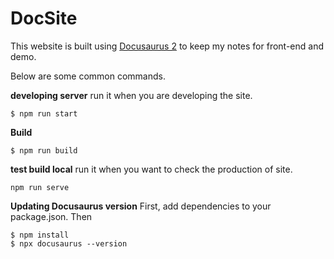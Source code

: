# DocSite

This website is built using [Docusaurus 2](https://v2.docusaurus.io/) to keep my notes for front-end and demo.

Below are some common commands.

**developing server**
run it when you are developing the site.
```
$ npm run start
```

**Build**

```
$ npm run build
```
**test build local**
run it when you want to check the production of site.
```
npm run serve
```

**Updating Docusaurus version**
First, add dependencies to your package.json.
Then
```
$ npm install
$ npx docusaurus --version
```
